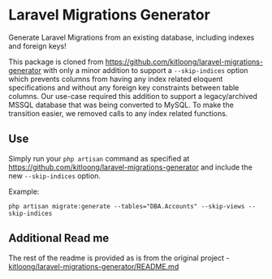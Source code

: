 # Laravel Migrations Generator

Generate Laravel Migrations from an existing database, including indexes and foreign keys!

This package is cloned from https://github.com/kitloong/laravel-migrations-generator with only a minor addition to support a `--skip-indices` option which prevents columns from having any index related eloquent specifications and without any foreign key constraints between table columns. Our use-case required this addition to support a legacy/archived MSSQL database that was being converted to MySQL. To make the transition easier, we removed calls to any index related functions.

## Use

Simply run your `php artisan` command as specified at https://github.com/kitloong/laravel-migrations-generator and include the new `--skip-indices` option.

Example:

`php artisan migrate:generate --tables="DBA.Accounts" --skip-views --skip-indices`

## Additional Read me

The rest of the readme is provided as is from the original project - [kitloong/laravel-migrations-generator/README.md](./original%20README.md)